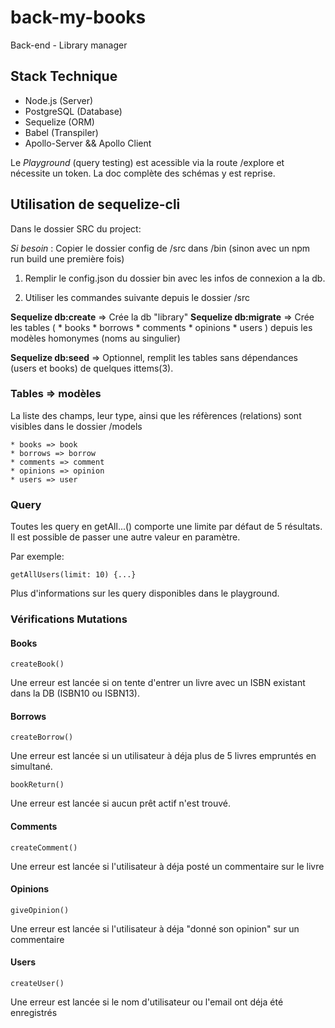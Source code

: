 # back-my-books

Back-end - Library manager

## Stack Technique 

* Node.js (Server)
* PostgreSQL (Database)
* Sequelize (ORM)
* Babel (Transpiler)
* Apollo-Server && Apollo Client

Le *Playground* (query testing) est acessible via la route /explore et nécessite un token. La doc complète des schémas y est reprise.

## Utilisation de sequelize-cli

Dans le dossier SRC du project:

*Si besoin* : Copier le dossier config de /src dans /bin (sinon avec un npm run build une première fois)

1. Remplir le config.json du dossier bin avec les infos de connexion a la db.

2. Utiliser les commandes suivante depuis le dossier /src

**Sequelize db:create** => Crée la db "library"
**Sequelize db:migrate** => Crée les tables (
    * books
    * borrows
    * comments
    * opinions
    * users
) depuis les modèles homonymes (noms au singulier)

**Sequelize db:seed** => Optionnel, remplit les tables sans dépendances (users et books) de quelques ittems(3).


### Tables => modèles

La liste des champs, leur type, ainsi que les réfèrences (relations) sont visibles dans le dossier /models

    * books => book
    * borrows => borrow
    * comments => comment
    * opinions => opinion
    * users => user

### Query 

Toutes les query en getAll...() comporte une limite par défaut de 5 résultats. Il est possible de passer une autre valeur en paramètre.

Par exemple: 

    getAllUsers(limit: 10) {...}

Plus d'informations sur les query disponibles dans le playground.
 
### Vérifications Mutations

#### Books

    createBook()

Une erreur est lancée si on tente d'entrer un livre avec un ISBN existant dans la DB (ISBN10 ou ISBN13).

#### Borrows

    createBorrow()

Une erreur est lancée si un utilisateur à déja plus de 5 livres empruntés en simultané.

    bookReturn()

Une erreur est lancée si aucun prêt actif n'est trouvé.

#### Comments

    createComment()

Une erreur est lancée si l'utilisateur à déja posté un commentaire sur le livre

#### Opinions

    giveOpinion()

Une erreur est lancée si l'utilisateur à déja "donné son opinion" sur un commentaire

#### Users

    createUser()

Une erreur est lancée si le nom d'utilisateur ou l'email ont déja été enregistrés

